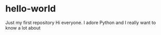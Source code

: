 # hello-world
Just my first repository
Hi everyone. I adore Python and I really want to know a lot about
